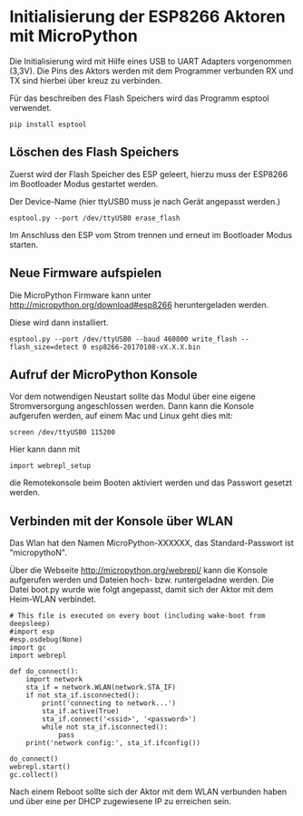 # Initialisierung der ESP8266 Aktoren mit MicroPython

Die Initialisierung wird mit Hilfe eines USB to UART Adapters vorgenommen (3,3V). Die Pins des Aktors werden mit dem Programmer verbunden RX und TX sind hierbei über kreuz zu verbinden.


Für das beschreiben des Flash Speichers wird das Programm esptool verwendet.

	pip install esptool
    
## Löschen des Flash Speichers
Zuerst wird der Flash Speicher des ESP geleert, hierzu muss der ESP8266 im Bootloader Modus gestartet werden.

Der Device-Name (hier ttyUSB0 muss je nach Gerät angepasst werden.)

	esptool.py --port /dev/ttyUSB0 erase_flash
    
Im Anschluss den ESP vom Strom trennen und erneut im Bootloader Modus starten.

## Neue Firmware aufspielen
Die MicroPython Firmware kann unter http://micropython.org/download#esp8266 heruntergeladen werden.

Diese wird dann installiert.

	esptool.py --port /dev/ttyUSB0 --baud 460800 write_flash --flash_size=detect 0 esp8266-20170108-vX.X.X.bin

## Aufruf der MicroPython Konsole
Vor dem notwendigen Neustart sollte das Modul über eine eigene Stromversorgung angeschlossen werden. Dann kann die Konsole aufgerufen werden, auf einem Mac und Linux geht dies mit:

	screen /dev/ttyUSB0 115200
    
Hier kann dann mit

	import webrepl_setup
    
die Remotekonsole beim Booten aktiviert werden und das Passwort gesetzt werden.

## Verbinden mit der Konsole über WLAN
Das Wlan hat den Namen MicroPython-XXXXXX, das Standard-Passwort ist "micropythoN".

Über die Webseite http://micropython.org/webrepl/ kann die Konsole aufgerufen werden und Dateien hoch- bzw. runtergeladne werden. Die Datei boot.py wurde wie folgt angepasst, damit sich der Aktor mit dem Heim-WLAN verbindet.

    # This file is executed on every boot (including wake-boot from deepsleep)
    #import esp
    #esp.osdebug(None)
    import gc
    import webrepl

    def do_connect():
        import network
        sta_if = network.WLAN(network.STA_IF)
        if not sta_if.isconnected():
            print('connecting to network...')
            sta_if.active(True)
            sta_if.connect('<ssid>', '<password>')
            while not sta_if.isconnected():
                pass
        print('network config:', sta_if.ifconfig())

    do_connect()
    webrepl.start()
    gc.collect()
    
Nach einem Reboot sollte sich der Aktor mit dem WLAN verbunden haben und über eine per DHCP zugewiesene IP zu erreichen sein.
